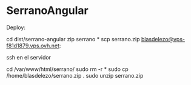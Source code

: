 # SerranoAngular

Deploy:

cd dist/serrano-angular
zip serrano *
scp serrano.zip  blasdelezo@vps-f81d1879.vps.ovh.net:


ssh en el servidor

cd /var/www/html/serrano/
sudo rm -r *
sudo cp /home/blasdelezo/serrano.zip .
sudo unzip serrano.zip
